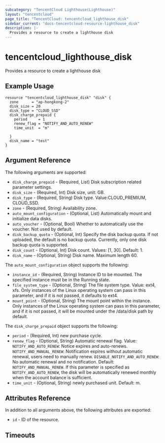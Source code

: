 ```yaml
---
subcategory: "TencentCloud Lighthouse(Lighthouse)"
layout: "tencentcloud"
page_title: "TencentCloud: tencentcloud_lighthouse_disk"
sidebar_current: "docs-tencentcloud-resource-lighthouse_disk"
description: |-
  Provides a resource to create a lighthouse disk
---
```


# tencentcloud_lighthouse_disk

Provides a resource to create a lighthouse disk

## Example Usage

```hcl
resource "tencentcloud_lighthouse_disk" "disk" {
  zone      = "ap-hongkong-2"
  disk_size = 20
  disk_type = "CLOUD_SSD"
  disk_charge_prepaid {
    period     = 1
    renew_flag = "NOTIFY_AND_AUTO_RENEW"
    time_unit  = "m"

  }
  disk_name = "test"
}
```

## Argument Reference

The following arguments are supported:

* `disk_charge_prepaid` - (Required, List) Disk subscription related parameter settings.
* `disk_size` - (Required, Int) Disk size, unit: GB.
* `disk_type` - (Required, String) Disk type. Value:CLOUD_PREMIUM, CLOUD_SSD.
* `zone` - (Required, String) Availability zone.
* `auto_mount_configuration` - (Optional, List) Automatically mount and initialize data disks.
* `auto_voucher` - (Optional, Bool) Whether to automatically use the voucher. Not used by default.
* `disk_backup_quota` - (Optional, Int) Specify the disk backup quota. If not uploaded, the default is no backup quota. Currently, only one disk backup quota is supported.
* `disk_count` - (Optional, Int) Disk count. Values: [1, 30]. Default: 1.
* `disk_name` - (Optional, String) Disk name. Maximum length 60.

The `auto_mount_configuration` object supports the following:

* `instance_id` - (Required, String) Instance ID to be mounted. The specified instance must be in the Running state.
* `file_system_type` - (Optional, String) The file system type. Value: ext4, xfs. Only instances of the Linux operating system can pass in this parameter, and if it is not passed, it defaults to ext4.
* `mount_point` - (Optional, String) The mount point within the instance. Only instances of the Linux operating system can pass in this parameter, and if it is not passed, it will be mounted under the /data/disk path by default.

The `disk_charge_prepaid` object supports the following:

* `period` - (Required, Int) new purchase cycle.
* `renew_flag` - (Optional, String) Automatic renewal flag. Value: `NOTIFY_AND_AUTO_RENEW`: Notice expires and auto-renews. `NOTIFY_AND_MANUAL_RENEW`: Notification expires without automatic renewal, users need to manually renew. `DISABLE_NOTIFY_AND_AUTO_RENEW`: No automatic renewal and no notification. Default: `NOTIFY_AND_MANUAL_RENEW`. If this parameter is specified as `NOTIFY_AND_AUTO_RENEW`, the disk will be automatically renewed monthly when the account balance is sufficient.
* `time_unit` - (Optional, String) newly purchased unit. Default: m.

## Attributes Reference

In addition to all arguments above, the following attributes are exported:

* `id` - ID of the resource.



## Timeouts

<no value>


